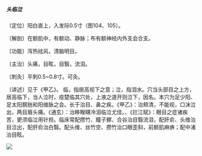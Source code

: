 ##### 头临泣

〔定位〕阳白直上，入发际0.5寸（图104、105）。 

〔解剖〕在额肌中，有额动、静脉；布有额神经内外支会合支。

〔功能〕泻热祛风，清脑明目。

〔主治〕头痛，目眩，目翳，流泪。

〔刺灸〕平刺0.5~0.8寸。可灸。

〔讲述〕见于《甲乙》。 临，指居高视下之意；泣，指泪水。穴当头部目之上方，居高临下，当人泣时，疫楚临其穴处，上液之道开则泣下，因名。本穴为足少阳、足太阳膀胱和阳维脉之会。长于治目、鼻之疾。《甲乙》：治颊清，不能视，口沫泣出，两目眉头痛。《通玄）：治眵瞍䁾冷泪临泣尤佳。、《拦江赋》：眼目之症诸疾苦，更须临泣用针担。临床常配攒竹、瞳子髎、合谷治目翳流泪，配肝俞、头维治目泣出，配肝俞治白翳。配头维、丝竹空、攒竹治口眼歪斜，前额肌麻痹；配中渚治目眩。

![](img/图105.jpg)
